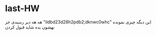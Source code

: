 # last-HW
هه هه دیر رسیدی 
جز "ildbd23d28h2pdb2;dknwc0whc" این دیگه چیزی نمونده
بهشون بده شاید قبول کردن
